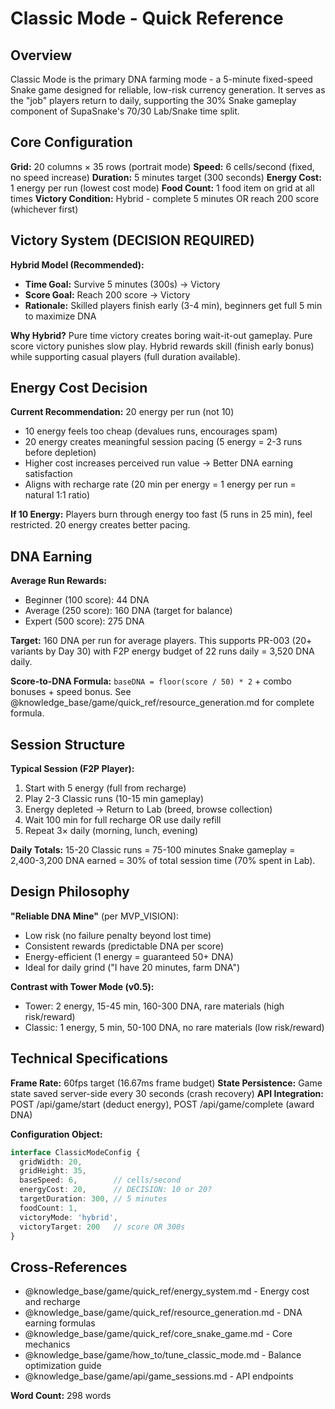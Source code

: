 # Classic Mode - Quick Reference

## Overview

Classic Mode is the primary DNA farming mode - a 5-minute fixed-speed Snake game designed for reliable, low-risk currency generation. It serves as the "job" players return to daily, supporting the 30% Snake gameplay component of SupaSnake's 70/30 Lab/Snake time split.

## Core Configuration

**Grid:** 20 columns × 35 rows (portrait mode)
**Speed:** 6 cells/second (fixed, no speed increase)
**Duration:** 5 minutes target (300 seconds)
**Energy Cost:** 1 energy per run (lowest cost mode)
**Food Count:** 1 food item on grid at all times
**Victory Condition:** Hybrid - complete 5 minutes OR reach 200 score (whichever first)

## Victory System (DECISION REQUIRED)

**Hybrid Model (Recommended):**
- **Time Goal:** Survive 5 minutes (300s) → Victory
- **Score Goal:** Reach 200 score → Victory
- **Rationale:** Skilled players finish early (3-4 min), beginners get full 5 min to maximize DNA

**Why Hybrid?** Pure time victory creates boring wait-it-out gameplay. Pure score victory punishes slow play. Hybrid rewards skill (finish early bonus) while supporting casual players (full duration available).

## Energy Cost Decision

**Current Recommendation:** 20 energy per run (not 10)
- 10 energy feels too cheap (devalues runs, encourages spam)
- 20 energy creates meaningful session pacing (5 energy = 2-3 runs before depletion)
- Higher cost increases perceived run value → Better DNA earning satisfaction
- Aligns with recharge rate (20 min per energy = 1 energy per run = natural 1:1 ratio)

**If 10 Energy:** Players burn through energy too fast (5 runs in 25 min), feel restricted. 20 energy creates better pacing.

## DNA Earning

**Average Run Rewards:**
- Beginner (100 score): 44 DNA
- Average (250 score): 160 DNA (target for balance)
- Expert (500 score): 275 DNA

**Target:** 160 DNA per run for average players. This supports PR-003 (20+ variants by Day 30) with F2P energy budget of 22 runs daily = 3,520 DNA daily.

**Score-to-DNA Formula:** `baseDNA = floor(score / 50) * 2` + combo bonuses + speed bonus. See @knowledge_base/game/quick_ref/resource_generation.md for complete formula.

## Session Structure

**Typical Session (F2P Player):**
1. Start with 5 energy (full from recharge)
2. Play 2-3 Classic runs (10-15 min gameplay)
3. Energy depleted → Return to Lab (breed, browse collection)
4. Wait 100 min for full recharge OR use daily refill
5. Repeat 3× daily (morning, lunch, evening)

**Daily Totals:** 15-20 Classic runs = 75-100 minutes Snake gameplay = 2,400-3,200 DNA earned = 30% of total session time (70% spent in Lab).

## Design Philosophy

**"Reliable DNA Mine"** (per MVP_VISION):
- Low risk (no failure penalty beyond lost time)
- Consistent rewards (predictable DNA per score)
- Energy-efficient (1 energy = guaranteed 50+ DNA)
- Ideal for daily grind ("I have 20 minutes, farm DNA")

**Contrast with Tower Mode (v0.5):**
- Tower: 2 energy, 15-45 min, 160-300 DNA, rare materials (high risk/reward)
- Classic: 1 energy, 5 min, 50-100 DNA, no rare materials (low risk/reward)

## Technical Specifications

**Frame Rate:** 60fps target (16.67ms frame budget)
**State Persistence:** Game state saved server-side every 30 seconds (crash recovery)
**API Integration:** POST /api/game/start (deduct energy), POST /api/game/complete (award DNA)

**Configuration Object:**
```typescript
interface ClassicModeConfig {
  gridWidth: 20,
  gridHeight: 35,
  baseSpeed: 6,        // cells/second
  energyCost: 20,      // DECISION: 10 or 20?
  targetDuration: 300, // 5 minutes
  foodCount: 1,
  victoryMode: 'hybrid',
  victoryTarget: 200   // score OR 300s
}
```

## Cross-References

- @knowledge_base/game/quick_ref/energy_system.md - Energy cost and recharge
- @knowledge_base/game/quick_ref/resource_generation.md - DNA earning formulas
- @knowledge_base/game/quick_ref/core_snake_game.md - Core mechanics
- @knowledge_base/game/how_to/tune_classic_mode.md - Balance optimization guide
- @knowledge_base/game/api/game_sessions.md - API endpoints

**Word Count:** 298 words
